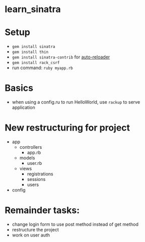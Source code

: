 # learn_sinatra

# Setup
- `gem install sinatra`
- `gem install thin`
- `gem install sinatra-contrib` for [auto-reloader](http://sinatrarb.com/contrib/reloader)
- `gem install rack_csrf`
- run command: `ruby myapp.rb`

# Basics
- when using a config.ru to run HelloWorld, use `rackup` to serve application

# New restructuring for project
- app
	- controllers
		- app.rb
	- models
		- user.rb
	- views
		- registrations
		- sessions
		- users
- config

# Remainder tasks:
- change login form to use post method instead of get method
- restructure the project
- work on user auth